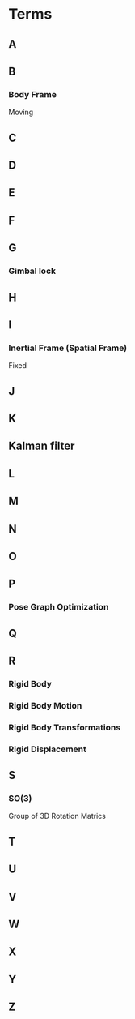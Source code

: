 # Terms

## A

## B

### Body Frame
Moving

## C

## D

## E

## F

## G

### Gimbal lock

## 

## H

## I

### Inertial Frame (Spatial Frame)
Fixed

## J

## K

## Kalman filter

## L

## M

## N

## O

## P
### Pose Graph Optimization

## Q

## R
### Rigid Body

### Rigid Body Motion

### Rigid Body Transformations

### Rigid Displacement

## S

### SO(3)
Group of 3D Rotation Matrics

## T

## U

## V

## W

## X

## Y

## Z



